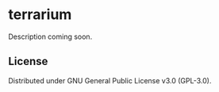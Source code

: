 # terrarium

Description coming soon.

## License

Distributed under GNU General Public License v3.0 (GPL-3.0).
